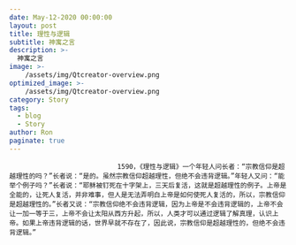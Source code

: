 ```yaml
---
date: May-12-2020 00:00:00
layout: post
title: 理性与逻辑
subtitle: 神寓之言
description: >-
  神寓之言
image: >-
    /assets/img/Qtcreator-overview.png
optimized_image: >-
    /assets/img/Qtcreator-overview.png
category: Story
tags:
  - blog
  - Story
author: Ron
paginate: true
---
```


							　　1590，《理性与逻辑》一个年轻人问长者：“宗教信仰是超越理性的吗？”长者说：“是的。虽然宗教信仰超越理性，但绝不会违背逻辑。”年轻人又问：“能举个例子吗？”长者说：“耶稣被钉死在十字架上，三天后复活，这就是超越理性的例子。上帝是全能的，让死人复活，并非难事，但人是无法弄明白上帝是如何使死人复活的，所以，宗教信仰是超越理性的。”长者又说：“宗教信仰绝不会违背逻辑，因为上帝是不会违背逻辑的，上帝不会让一加一等于三，上帝不会让太阳从西方升起，所以，人类才可以通过逻辑了解真理，认识上帝。如果上帝违背逻辑的话，世界早就不存在了，因此说，宗教信仰是超越理性的，但绝不会违背逻辑。”
							
							
						